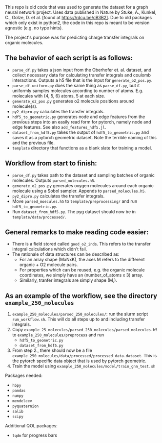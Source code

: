 This repo is old code that was used to generate the dataset for a graph neural network project. Uses data published in Nature by Stuke, A., Kunkel, C., Golze, D. et al. [found at https://rdcu.be/cB3B2]. Due to old packages which only exist in python2, the code in this repo is meant to be version agnostic (e.g. no type hints).

The project's purpose was for predicting charge transfer integrals on organic molecules.

## The behavior of each script is as follows:
- `parse_df.py` takes a json input from the Oberhofer et. al. dataset, and collect necessary data for calculating transfer integrals and coulomb interactions. 
                Outputs a h5 file that is the input for `generate_o2_pos.py`.
- `parse_df-uniform.py` does the same thing as `parse_df.py`, but it uniformly samples molecules according to number of atoms. E.g. molecules with {4, 5, 6} atoms, 5 at each size.
- `generate_o2_pos.py` generates o2 molecule positions around molecule(s).
- `py2_dipro.py` calculates the transfer integrals.
- `hdf5_to_geometric.py` generates node and edge features from the previous steps into an easily read form for pytorch, namely node and edge features. See also `add_features_hdf5.jl`.
- `dataset_from_hdf5.py` takes the output of `hdf5_to_geometric.py` and saves it as a pytorch geometric dataset. Note the terrible naming of this and the previous file.
- `template` directory that functions as a blank slate for training a model.

## Workflow from start to finish:
- `parse_df.py` takes path to the dataset and sampling batches of organic molecules. Outputs `parsed_molecules.h5`.
- `generate_o2_pos.py` generates oxygen molecules around each organic molecule using a Sobol sampler. Appends to `parsed_molecules.h5`.
- `py2_dipro.py` calculates the transfer integrals.
- Move `parsed_moecules.h5` to `template/preprocessing/` and run `hdf5_to_geometric.py`.
- Run `dataset_from_hdf5.py`. The pyg dataset should now be in `template/data/processed/`.

## General remarks to make reading code easier:
- There is a field stored called `good_o2_inds`. This refers to the transfer integral calculations which didn't fail.
- The rationale of data structures can be described as:
    - For an array shape (MxNxK), the axes M refers to the different organic + O2 molecule pairs.
    - For properties which can be reused, e.g. the organic molecule coordinates, we simply have an (number_of_atoms x 3) array.
    - Similarly, tranfer integrals are simply shape (M,).

## As an example of the workflow, see the directory `example_250_molecules`
1. `example_250_molecules/parsed_250_molecules/`: run the slurm script `run_workflow.sh`. This will do all steps up to and including transfer integrals.
2. Copy `example_25_molecules/parsed_250_molecules/parsed_molecules.h5` to `example_250_molecules/preprocess` and run
    - `hdf5_to_geometric.py`
    - `dataset_from_hdf5.py`
3. From step 2., there should now be a file `example_250_molecules/data/processed/processed_data.dataset`. This is the pytorch specific data object that is used by pytorch geometric.
4. Train the model using `example_250_molecules/model/train_gnn_test.sh`

Packages needed:

- `h5py`
- `pandas`
- `numpy`
- `mendeleev`
- `pyquaternion`
- `salib`
- `scipy`

Additional QOL packages:
- `tqdm` for progress bars
